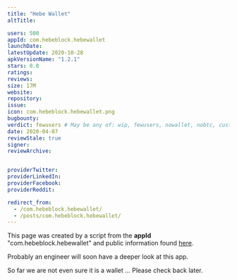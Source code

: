 ```yaml
---
title: "Hebe Wallet"
altTitle: 

users: 500
appId: com.hebeblock.hebewallet
launchDate: 
latestUpdate: 2020-10-28
apkVersionName: "1.2.1"
stars: 0.0
ratings: 
reviews: 
size: 17M
website: 
repository: 
issue: 
icon: com.hebeblock.hebewallet.png
bugbounty: 
verdict: fewusers # May be any of: wip, fewusers, nowallet, nobtc, custodial, nosource, nonverifiable, reproducible, bounty, defunct
date: 2020-04-07
reviewStale: true
signer: 
reviewArchive:


providerTwitter: 
providerLinkedIn: 
providerFacebook: 
providerReddit: 

redirect_from:
  - /com.hebeblock.hebewallet/
  - /posts/com.hebeblock.hebewallet/
---
```



This page was created by a script from the **appId** "com.hebeblock.hebewallet" and public
information found
[here](https://play.google.com/store/apps/details?id=com.hebeblock.hebewallet).

Probably an engineer will soon have a deeper look at this app.

So far we are not even sure it is a wallet ... Please check back later.